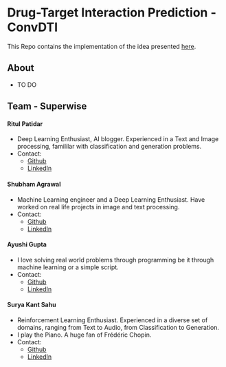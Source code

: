 # Drug-Target Interaction Prediction - ConvDTI

This Repo contains the implementation of the idea presented [here](SAMHAR-DTI-Presentation.pdf).

## About
    
* TO DO

## Team - Superwise
#### Ritul Patidar
* Deep Learning Enthusiast, AI blogger. Experienced in a Text and Image processing, famililar with classification and generation problems.
* Contact: 
    + [Github](https://github.com/p-rit)
    + [LinkedIn](https://www.linkedin.com/in/ritul-patidar/)

#### Shubham Agrawal
* Machine Learning engineer and a Deep Learning Enthusiast. Have worked on real life projects in image and text processing.
* Contact: 
    + [Github](https://github.com/agrawals1)
    + [LinkedIn](https://www.linkedin.com/in/shubhamdineshagrawal/)

#### Ayushi Gupta
* I love solving real world problems through programming be it through machine learning or a simple script.
* Contact: 
    + [Github](https://github.com/ayushi6560)
    + [LinkedIn](https://www.linkedin.com/in/pyayushigupta/)
#### Surya Kant Sahu
* Reinforcement Learning Enthusiast. Experienced in a diverse set of domains, ranging from Text to Audio, from Classification to Generation.
* I play the Piano. A huge fan of Frédéric Chopin.
* Contact: 
    + [Github](https://github.com/ojus1)
    + [LinkedIn](https://www.linkedin.com/in/surya-kant-oju/)
